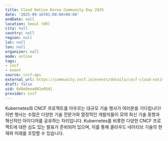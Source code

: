 ```yaml
---
title: Cloud Native Korea Community Day 2025
date: '2025-09-16T01:00:00+00:00'
endDate: null
location: Seoul (KR)
city: null
country: null
region: null
lat: null
lon: null
organizer: null
mode: online
tags:
- cncf
- event
source: cncf-api
external_url: https://community.cncf.io/events/details/cncf-cloud-native-seoul-presents-cloud-native-korea-community-day-2025/
draft: false
uid: 6d8e0eea001e05d1
provider: cncf
---
```

Kubernetes와 CNCF 프로젝트를 아우르는 대규모 기술 행사가 여러분을 기다립니다! 이번 행사는 수많은 다양한 기술 전문가와 열정적인 개발자들이 모여 최신 기술 동향과 혁신적인 아이디어를 공유하는 자리입니다. Kubernetes를 비롯한 다양한 CNCF 프로젝트에 대한 심도 있는 발표가 준비되어 있으며, 이를 통해 클라우드 네이티브 기술의 현재와 미래를 조망할 수 있습니다.
